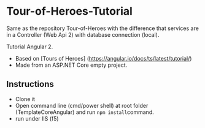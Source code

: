 # Tour-of-Heroes-Tutorial

Same as the repository Tour-of-Heroes with the difference that services are in a Controller (Web Api 2) with database connection (local).

Tutorial Angular 2.

* Based on [Tours of Heroes] (https://angular.io/docs/ts/latest/tutorial/)
* Made from an ASP.NET Core empty project.

## Instructions
* Clone it
* Open command line (cmd/power shell) at root folder (TemplateCoreAngular) and run `npm install`command.
* run under IIS (f5)

